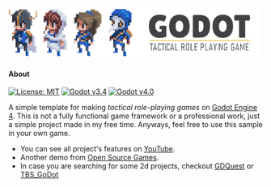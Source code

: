 ![banner](./docs/img/banner.png)

#### About
[![License: MIT](https://img.shields.io/badge/License-MIT-green.svg)](./LICENSE)
[![Godot v3.4](https://img.shields.io/badge/Godot-v3.4-blue.svg)](https://github.com/ramaureirac/godot-tactical-rpg/tree/release/godot-v3.4)
[![Godot v4.0](https://img.shields.io/badge/Godot-v4.0-blue.svg)](https://github.com/ramaureirac/godot-tactical-rpg/tree/release/godot-v4.0)


A simple template for making <i>tactical role-playing games</i> on [Godot Engine 4](https://godotengine.org/).
This is not a fully functional game framework or a professional work, just a simple project made in my free time. 
Anyways, feel free to use this sample in your own game. 

- You can see all project's features on [YouTube](https://youtu.be/lJKWlLwYDZY).
- Another demo from [Open Source Games](https://www.youtube.com/watch?v=-AY6KEdX_3E).
- In case you are searching for some 2d projects, checkout [GDQuest](https://github.com/GDQuest/godot-2d-tactical-rpg-movement) or [TBS_GoDot](https://github.com/ja-brouil/TBS_GoDot)



